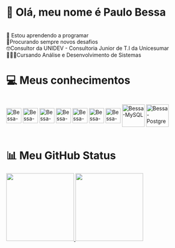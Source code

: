 # 👋 Olá, meu nome é Paulo Bessa 

<br>🌱 Estou aprendendo a programar<br>🤝Procurando sempre novos desafios<br>🤓Consultor da UNIDEV - Consultoria Junior de T.I da Unicesumar<br>👨🏻‍💻Cursando Análise e Desenvolvimento de Sistemas

# 💻 Meus conhecimentos
<br>
<div style="display: inline_block">
  <img align="center" alt="Bessa-HTML" height="40" width="40" src="https://cdn.jsdelivr.net/gh/devicons/devicon@latest/icons/html5/html5-original.svg"/>
  <img align="center" alt="Bessa-CSS" height="40" width="40" src="https://cdn.jsdelivr.net/gh/devicons/devicon@latest/icons/css3/css3-original.svg"/>
  <img align="center" alt="Bessa-JS" height="40" width="40" src="https://cdn.jsdelivr.net/gh/devicons/devicon@latest/icons/javascript/javascript-original.svg"/>
  <img align="center" alt="Bessa-C" height="40" width="40" src="https://cdn.jsdelivr.net/gh/devicons/devicon@latest/icons/c/c-original.svg"/>  
  <img align="center" alt="Bessa-Java" height="40" width="40" src="https://cdn.jsdelivr.net/gh/devicons/devicon@latest/icons/java/java-original.svg"/>  
  <img align="center" alt="Bessa-GitHub" height="40" width="40" src="https://cdn.jsdelivr.net/gh/devicons/devicon@latest/icons/github/github-original.svg"/>  
  <img align="center" alt="Bessa-Git" height="40" width="40" src="https://cdn.jsdelivr.net/gh/devicons/devicon@latest/icons/git/git-original.svg"/> 
  <img align="center" alt="Bessa-MySQL" height="60" width="60" src="https://cdn.jsdelivr.net/gh/devicons/devicon@latest/icons/mysql/mysql-original.svg" />
  <img align="center" alt="Bessa-Postgre" height="60" width="60" src="https://cdn.jsdelivr.net/gh/devicons/devicon@latest/icons/postgresql/postgresql-original.svg" />
<br><br>

# 📊 Meu GitHub Status
<div>
  <a href="https://github.com/PauloBessa7">
  <img loading="lazy" height="180em" src="https://github-readme-stats.vercel.app/api/top-langs/?username=PauloBessa7&layout=compact&langs_count=7&theme=dracula"/>
  <img loading="lazy" height="180em" src="https://github-readme-stats.vercel.app/api?username=PauloBessa7&show_icons=true&theme=dracula&include_all_commits=true&count_private=true"/>
</div>

<br><br>

